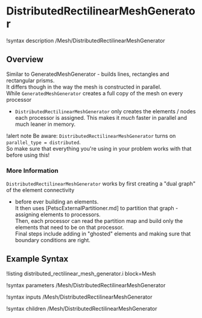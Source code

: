 # DistributedRectilinearMeshGenerator

!syntax description /Mesh/DistributedRectilinearMeshGenerator

## Overview

Similar to GeneratedMeshGenerator - builds lines, rectangles and rectangular prisms.  
It differs though in the way the mesh is constructed in parallel.  
While `GeneratedMeshGenerator` creates a full copy of the mesh on every processor
- `DistributedRectilinearMeshGenerator` only creates the
elements / nodes each processor is assigned.  This makes it _much_ faster
in parallel and much leaner in memory.

!alert note
Be aware: `DistributedRectilinearMeshGenerator` turns on `parallel_type = distributed`.  
So make sure that everything you're using in your problem works with that before using this!

### More Information

`DistributedRectilinearMeshGenerator` works by first creating a "dual graph" of the element connectivity
- before ever building an elements.  
It then uses [PetscExternalPartitioner.md] to partition that graph - assigning elements to processors.  
Then, each processor can read the partition map and build only the elements that need to be on that processor.  
Final steps include adding in "ghosted" elements and making sure that boundary conditions are right.

## Example Syntax

!listing distributed_rectilinear_mesh_generator.i block=Mesh

!syntax parameters /Mesh/DistributedRectilinearMeshGenerator

!syntax inputs /Mesh/DistributedRectilinearMeshGenerator

!syntax children /Mesh/DistributedRectilinearMeshGenerator
